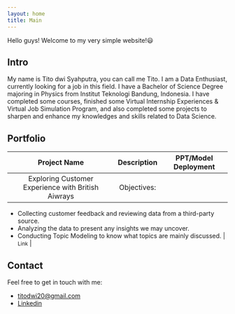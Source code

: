 ```yaml
---
layout: home
title: Main
---
```


Hello guys! Welcome to my very simple website!😃

## Intro
My name is Tito dwi Syahputra, you can call me Tito. I am a Data Enthusiast, currently looking for a job in this field. I have a Bachelor of Science Degree majoring in Physics from Institut Teknologi Bandung, Indonesia. I have completed some courses, finished some Virtual Internship Experiences & Virtual Job Simulation Program, and also completed some projects to sharpen and enhance my knowledges and skills related to Data Science.

## Portfolio

| Project Name | Description | PPT/Model Deployment |
| :---: | :----: | :----: |
| Exploring Customer Experience with British Aiwrays | Objectives:
  - Collecting customer feedback and reviewing data from a third-party source.
  - Analyzing the data to present any insights we may uncover.
  - Conducting Topic Modeling to know what topics are mainly discussed. | <span style="font-size: 12px;">Link</span> |

## Contact
Feel free to get in touch with me:
- titodwi20@gmail.com
- [Linkedin](https://www.linkedin.com/in/tito-dwi-syahputra/)
